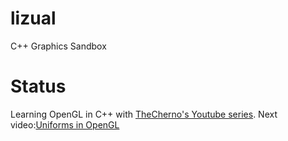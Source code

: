 # lizual
C++ Graphics Sandbox

# Status
Learning OpenGL in C++ with [TheCherno's Youtube series](https://www.youtube.com/playlist?list=PLlrATfBNZ98foTJPJ_Ev03o2oq3-GGOS2).
Next video:[Uniforms in OpenGL](https://www.youtube.com/watch?v=DE6Xlx_kbo0&list=PLlrATfBNZ98foTJPJ_Ev03o2oq3-GGOS2&index=11)